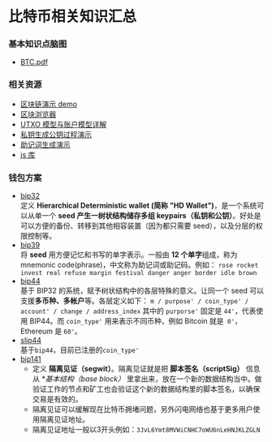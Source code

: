 # 比特币相关知识汇总

### 基本知识点脑图    
- [BTC.pdf](https://github.com/john-zh/bitcoin/blob/master/BTC.pdf)    

### 相关资源
- [区块链演示 demo](https://anders.com/blockchain/blockchain.html)
- [区块浏览器](https://www.blockchain.com/explorer)
- [UTXO 模型与账户模型详解](https://draveness.me/utxo-account-models)
- [私钥生成公钥过程演示](http://bi3d.com)
- [助记词生成演示](https://iancoleman.io/bip39/#english)
- [js 库](https://github.com/bitcoinjs/bitcoinjs-lib)

### 钱包方案

- [bip32](https://github.com/bitcoin/bips/blob/master/bip-0032.mediawiki)    
  定义 **Hierarchical Deterministic wallet (简称 "HD Wallet")**，是一个系统可以从单一个 **seed 产生一树状结构储存多组 keypairs（私钥和公钥）**。好处是可以方便的备份、转移到其他相容装置（因为都只需要 seed），以及分层的权限控制等。
- [bip39](https://github.com/bitcoin/bips/blob/master/bip-0039.mediawiki)    
  将 **seed** 用方便记忆和书写的单字表示。一般由 **12 个单字**组成，称为 mnemonic code(phrase)，中文称为助记词或助记码。例如：
  `
  rose rocket invest real refuse margin festival danger anger border idle brown
  `
- [bip44](https://github.com/bitcoin/bips/blob/master/bip-0044.mediawiki)    
  基于 BIP32 的系统，赋予树状结构中的各层特殊的意义。让同一个 seed 可以支援**多币种、多帐户**等。各层定义如下：
    `
    m / purpose' / coin_type' / account' / change / address_index
    `
  其中的 `purporse'` 固定是 `44'`，代表使用 BIP44。而 `coin_type'` 用来表示不同币种，例如 Bitcoin 就是` 0'`，Ethereum 是 `60'`。
- [slip44](https://github.com/satoshilabs/slips/blob/master/slip-0044.md)    
  基于`bip44`，目前已注册的`coin_type'`
- [bip141](https://github.com/bitcoin/bips/blob/master/bip-0141.mediawiki)    
  - 定义 **隔离见证（segwit）**。隔离见证就是把 **脚本签名（scriptSig）** 信息从 **基本结构（base block）* 里拿出来，放在一个新的数据结构当中。做验证工作的节点和矿工也会验证这个新的数据结构里的脚本签名，以确保交易是有效的。    
  - 隔离见证可以缓解现在比特币拥堵问题，另外闪电网络也基于更多用户使用隔离见证地址。    
  - 隔离见证地址一般以3开头例如：`3JvL6Ymt8MVWiCNHC7oWU6nLeHNJKLZGLN`
